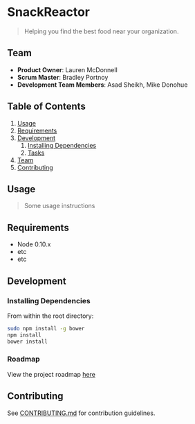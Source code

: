 # SnackReactor

> Helping you find the best food near your organization.

## Team

  - __Product Owner__: Lauren McDonnell
  - __Scrum Master__: Bradley Portnoy
  - __Development Team Members__: Asad Sheikh, Mike Donohue

## Table of Contents

1. [Usage](#Usage)
1. [Requirements](#requirements)
1. [Development](#development)
    1. [Installing Dependencies](#installing-dependencies)
    1. [Tasks](#tasks)
1. [Team](#team)
1. [Contributing](#contributing)

## Usage

> Some usage instructions

## Requirements

- Node 0.10.x
- etc
- etc

## Development

### Installing Dependencies

From within the root directory:

```sh
sudo npm install -g bower
npm install
bower install
```

### Roadmap

View the project roadmap [here](https://github.com/FearlessSoup/SnackReactor/issues)


## Contributing

See [CONTRIBUTING.md](CONTRIBUTING.md) for contribution guidelines.
